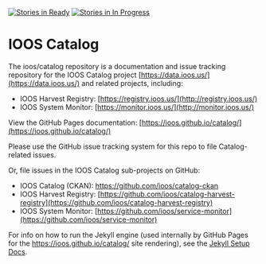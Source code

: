 [![Stories in Ready](https://badge.waffle.io/ioos/catalog.svg?label=ready&title=Ready)](https://waffle.io/ioos/catalog)
[![Stories in In Progress](https://badge.waffle.io/ioos/catalog.svg?label=in%20progress&title=In%20Progress)](https://waffle.io/ioos/catalog)

# IOOS Catalog #

The ioos/catalog repository is a documentation and issue tracking repository for
the IOOS Catalog project [https://data.ioos.us/](https://data.ioos.us/) and
related projects, including:

- IOOS Harvest Registry: [https://registry.ioos.us/](http://registry.ioos.us/)
- IOOS System Monitor: [https://monitor.ioos.us/](http://monitor.ioos.us/)

View the GitHub Pages documentation: [https://ioos.github.io/catalog/](https://ioos.github.io/catalog/)

Please use the GitHub issue tracking system for this repo to file Catalog-related issues.

Or, file issues in the IOOS Catalog sub-projects on GitHub:

- IOOS Catalog (CKAN): [https://github.com/ioos/catalog-ckan ](https://github.com/ioos/catalog-ckan )
- IOOS Harvest Registry: [https://github.com/ioos/catalog-harvest-registry](https://github.com/ioos/catalog-harvest-registry)
- IOOS System Monitor: [https://github.com/ioos/service-monitor](https://github.com/ioos/service-monitor)

For info on how to run the Jekyll engine (used internally by GitHub Pages for
  the https://ioos.github.io/catalog/ site rendering), see the [Jekyll Setup Docs](https://ioos.github.io/catalog/pages/howto/jekyll/).
